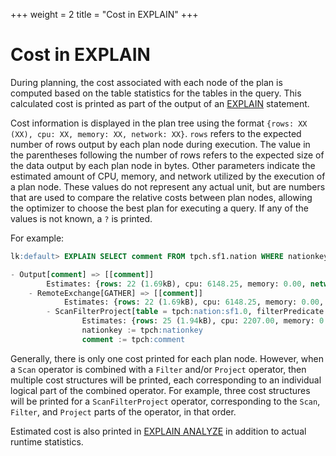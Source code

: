 +++
weight = 2
title = "Cost in EXPLAIN"
+++

Cost in EXPLAIN
===============

During planning, the cost associated with each node of the plan is computed based on the table statistics for the tables in the query. This calculated cost is printed as part of the output of an [EXPLAIN](../sql/explain.md) statement.

Cost information is displayed in the plan tree using the format `{rows: XX (XX), cpu: XX, memory: XX, network: XX}`.  `rows` refers to the expected number of rows output by each plan node during execution.  The value in the parentheses following the number of rows refers to the expected size of the data output by each plan node in bytes. Other parameters indicate the estimated amount of CPU, memory, and network utilized by the execution of a plan node. These values do not represent any actual unit, but are numbers that are used to compare the relative costs between plan nodes, allowing the optimizer to choose the best plan for executing a query. If any of the values is not known, a `?` is printed.

 

For example:

``` sql
lk:default> EXPLAIN SELECT comment FROM tpch.sf1.nation WHERE nationkey > 3;

- Output[comment] => [[comment]]
        Estimates: {rows: 22 (1.69kB), cpu: 6148.25, memory: 0.00, network: 1734.25}
    - RemoteExchange[GATHER] => [[comment]]
            Estimates: {rows: 22 (1.69kB), cpu: 6148.25, memory: 0.00, network: 1734.25}
        - ScanFilterProject[table = tpch:nation:sf1.0, filterPredicate = ("nationkey" > BIGINT '3')] => [[comment]]
                Estimates: {rows: 25 (1.94kB), cpu: 2207.00, memory: 0.00, network: 0.00}/{rows: 22 (1.69kB), cpu: 4414.00, memory: 0.00, network: 0.00}/{rows: 22 (1.69kB), cpu: 6148.25, memory: 0.00, network: 0.00}
                nationkey := tpch:nationkey
                comment := tpch:comment
```

Generally, there is only one cost printed for each plan node.  However, when a `Scan` operator is combined with a `Filter` and/or `Project` operator, then multiple cost structures will be printed, each corresponding to an individual logical part of the combined operator. For example, three cost structures will be printed for a `ScanFilterProject` operator, corresponding to the `Scan`, `Filter`, and `Project` parts of the operator, in that order.

 

Estimated cost is also printed in [EXPLAIN ANALYZE](../sql/explain-analyze.md) in addition to actual runtime statistics.